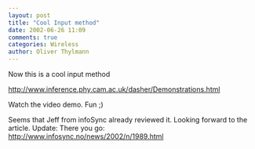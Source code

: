```yaml
---
layout: post
title: "Cool Input method"
date: 2002-06-26 11:09
comments: true
categories: Wireless
author: Oliver Thylmann
---
```



Now this is a cool input method 

http://www.inference.phy.cam.ac.uk/dasher/Demonstrations.html

Watch the video demo. Fun ;)

Seems that Jeff from infoSync already reviewed it. Looking forward to the article. Update: There you go: http://www.infosync.no/news/2002/n/1989.html


